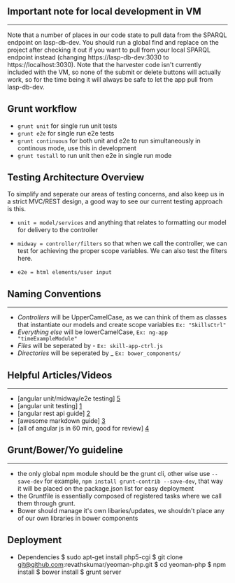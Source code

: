 ## Important note for local development in VM ##
---
Note that a number of places in our code state to pull data from the SPARQL endpoint on lasp-db-dev.  You should run a global find and replace on the project after checking it out
if you want to pull from your local SPARQL endpoint instead (changing https://lasp-db-dev:3030 to https://localhost:3030).  Note that the harvester code isn't currently included
with the VM, so none of the submit or delete buttons will actually work, so for the time being it will always be safe to let the app pull from lasp-db-dev.

## Grunt workflow ##
- `grunt unit` for single run unit tests
- `grunt e2e` for single run e2e tests
- `grunt continuous` for both unit and e2e to run simultaneously in continous mode, use this in development
- `grunt testall` to run unit then e2e in single run mode

## Testing Architecture Overview ##
To simplify and seperate our areas of testing concerns, and also keep us in a strict MVC/REST design, a good way to see our current testing approach is this. 
- `unit = model/services` and anything that relates to formatting our model for delivery to the controller

- `midway = controller/filters` so that when we call the controller, we can test for achieving the proper scope variables. We can also test the filters here.

- `e2e = html elements/user input`

## Naming Conventions ##
 ---
- *Controllers* will be UpperCamelCase, as we can think of them as classes
that instantiate our models and create scope variables `Ex: "SkillsCtrl"`
- *Everything else* will be lowerCamelCase, `Ex: ng-app "timeExampleModule"`
- *Files* will be seperated by - `Ex: skill-app-ctrl.js`
- *Directories* will be seperated by _ `Ex: bower_components/`

## Helpful Articles/Videos ##
---
- [angular unit/midway/e2e testing] [5]
- [angular unit testing] [1]
- [angular rest api guide] [2]
- [awesome markdown guide] [3]
- [all of angular js in 60 min, good for review] [4]

## Grunt/Bower/Yo guideline ##
---
- the only global npm module should be the grunt cli, other wise use
`--save-dev` for example, `npm install grunt-contrib --save-dev`, that way it will be placed on the package.json list for easy deployment
- the Gruntfile is essentially composed of registered tasks where we call them through grunt.
- Bower should manage it's own libaries/updates, we shouldn't place any of our own libraries in bower components


[1]: http://andyshora.com/unit-testing-best-practices-angularjs.html
[2]: http://weblogs.asp.net/dwahlin/archive/2013/08/16/using-an-angularjs-factory-to-interact-with-a-restful-service.aspx
[3]: http://dillinger.io/
[4]: http://www.youtube.com/watch?v=i9MHigUZKEM
[5]: http://www.yearofmoo.com/2013/01/full-spectrum-testing-with-angularjs-and-karma.html

## Deployment

- Dependencies
    $ sudo apt-get install php5-cgi
    $ git clone git@github.com:revathskumar/yeoman-php.git
    $ cd yeoman-php
    $ npm install
    $ bower install
    $ grunt server



